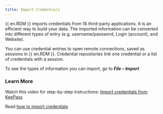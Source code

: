 ```yaml
---
title: Import Credentials
---
```

{{ en.RDM }} imports credentials from 16 third-party applications. It is an efficient way to build your data. The imported information can be converted into different types of entry (e.g. username/password, Login (account), and Website).  

You can use credential entries to open remote connections, saved as sessions in {{ en.RDM }}. Credential repositories link one credential or a list of credentials with a session.  

To see the types of information you can import, go to ***File – Import***  

### Learn More

Watch this video for step-by-step instructions: [Import credentials from KeePass](https://youtu.be/0Oq4gLkF88A)  

Read [how to import credentials](/kb/remote-desktop-manager/how-to-articles/import-credentials-keepass/)
